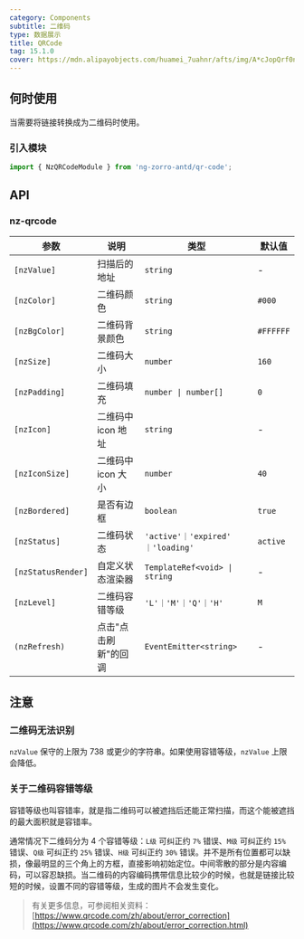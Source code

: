 ```yaml
---
category: Components
subtitle: 二维码
type: 数据展示
title: QRCode
tag: 15.1.0
cover: https://mdn.alipayobjects.com/huamei_7uahnr/afts/img/A*cJopQrf0ncwAAAAAAAAAAAAADrJ8AQ/original
---
```


## 何时使用

当需要将链接转换成为二维码时使用。

### 引入模块

```ts
import { NzQRCodeModule } from 'ng-zorro-antd/qr-code';
```

## API

### nz-qrcode

| 参数               | 说明                 | 类型                              | 默认值    |
| ------------------ | -------------------- | --------------------------------- | --------- |
| `[nzValue]`        | 扫描后的地址         | `string`                          | -         |
| `[nzColor]`        | 二维码颜色           | `string`                          | `#000`    |
| `[nzBgColor]`      | 二维码背景颜色       | `string`                          | `#FFFFFF` |
| `[nzSize]`         | 二维码大小           | `number`                          | `160`     |
| `[nzPadding]`      | 二维码填充           | `number \| number[]`              | `0`       |
| `[nzIcon]`         | 二维码中 icon 地址   | `string`                          | -         |
| `[nzIconSize]`     | 二维码中 icon 大小   | `number`                          | `40`      |
| `[nzBordered]`     | 是否有边框           | `boolean`                         | `true`    |
| `[nzStatus]`       | 二维码状态           | `'active'｜'expired' ｜'loading'` | `active`  |
| `[nzStatusRender]` | 自定义状态渲染器     | `TemplateRef<void> \| string`     | -         |
| `[nzLevel]`        | 二维码容错等级       | `'L'｜'M'｜'Q'｜'H'`              | `M`       |
| `(nzRefresh)`      | 点击"点击刷新"的回调 | `EventEmitter<string>`            | -         |

## 注意

### 二维码无法识别

`nzValue` 保守的上限为 738 或更少的字符串。如果使用容错等级，`nzValue` 上限会降低。

### 关于二维码容错等级

容错等级也叫容错率，就是指二维码可以被遮挡后还能正常扫描，而这个能被遮挡的最大面积就是容错率。

通常情况下二维码分为 4 个容错等级：`L级` 可纠正约 `7%` 错误、`M级` 可纠正约 `15%` 错误、`Q级` 可纠正约 `25%` 错误、`H级`
可纠正约 `30%`
错误。并不是所有位置都可以缺损，像最明显的三个角上的方框，直接影响初始定位。中间零散的部分是内容编码，可以容忍缺损。当二维码的内容编码携带信息比较少的时候，也就是链接比较短的时候，设置不同的容错等级，生成的图片不会发生变化。

> 有关更多信息，可参阅相关资料：[https://www.qrcode.com/zh/about/error_correction](https://www.qrcode.com/zh/about/error_correction.html)
